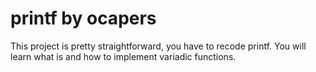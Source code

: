 # printf by ocapers
This project is pretty straightforward, you have to recode printf. You will learn what is and how to implement variadic functions.
